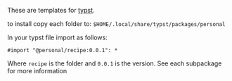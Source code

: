 These are templates for [typst](http://typst.app).

to install copy each folder to: `$HOME/.local/share/typst/packages/personal`

In your typst file import as follows:

```typst
#import "@personal/recipe:0.0.1": *
```

Where `recipe` is the folder and `0.0.1` is the version.
See each subpackage for more information
